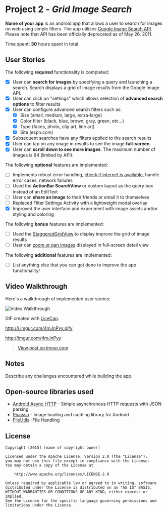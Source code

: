 # Project 2 - *Grid Image Search*

**Name of your app** is an android app that allows a user to search for images on web using simple filters. The app utilizes [Google Image Search API](https://developers.google.com/image-search/). Please note that API has been officially deprecated as of May 26, 2011.

Time spent: **30** hours spent in total

## User Stories

The following **required** functionality is completed:

* [x] User can **search for images** by specifying a query and launching a search. Search displays a grid of image results from the Google Image API.
* [x] User can click on "settings" which allows selection of **advanced search options** to filter results
* [x] User can configure advanced search filters such as:
  * [x] Size (small, medium, large, extra-large)
  * [x] Color filter (black, blue, brown, gray, green, etc...)
  * [x] Type (faces, photo, clip art, line art)
  * [x] Site (espn.com)
* [x] Subsequent searches have any filters applied to the search results
* [x] User can tap on any image in results to see the image **full-screen**
* [x] User can **scroll down to see more images**. The maximum number of images is 64 (limited by API).

The following **optional** features are implemented:

* [ ] Implements robust error handling, [check if internet is available](http://guides.codepath.com/android/Sending-and-Managing-Network-Requests#checking-for-network-connectivity), handle error cases, network failures
* [ ] Used the **ActionBar SearchView** or custom layout as the query box instead of an EditText
* [ ] User can **share an image** to their friends or email it to themselves
* [ ] Replaced Filter Settings Activity with a lightweight modal overlay
* [x] Improved the user interface and experiment with image assets and/or styling and coloring

The following **bonus** features are implemented:

* [ ] Used the [StaggeredGridView](https://github.com/f-barth/AndroidStaggeredGrid) to display improve the grid of image results
* [ ] User can [zoom or pan images](https://github.com/MikeOrtiz/TouchImageView) displayed in full-screen detail view

The following **additional** features are implemented:

* [ ] List anything else that you can get done to improve the app functionality!

## Video Walkthrough 

Here's a walkthrough of implemented user stories:

<img src='http://i.imgur.com/4mJnPyy.gifv' title='Video Walkthrough' width='' alt='Video Walkthrough' />

GIF created with [LiceCap](http://www.cockos.com/licecap/).

http://i.imgur.com/4mJnPyy.gifv

http://imgur.com/4mJnPyy

<blockquote class="imgur-embed-pub" lang="en" data-id="4mJnPyy"><a href="//imgur.com/4mJnPyy">View post on imgur.com</a></blockquote><script async src="//s.imgur.com/min/embed.js" charset="utf-8"></script>

## Notes

Describe any challenges encountered while building the app.

## Open-source libraries used

- [Android Async HTTP](https://github.com/loopj/android-async-http) - Simple asynchronous HTTP requests with JSON parsing
- [Picasso](http://square.github.io/picasso/) - Image loading and caching library for Android
- [FileUtils](commons-io) -File Handling

## License

    Copyright [2015] [name of copyright owner]

    Licensed under the Apache License, Version 2.0 (the "License");
    you may not use this file except in compliance with the License.
    You may obtain a copy of the License at

        http://www.apache.org/licenses/LICENSE-2.0

    Unless required by applicable law or agreed to in writing, software
    distributed under the License is distributed on an "AS IS" BASIS,
    WITHOUT WARRANTIES OR CONDITIONS OF ANY KIND, either express or implied.
    See the License for the specific language governing permissions and
    limitations under the License.
